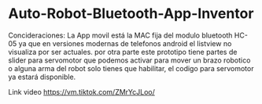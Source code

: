 # Auto-Robot-Bluetooth-App-Inventor

Concideraciones:
La App movil está la MAC fija del modulo bluetooth HC-05 ya que en versiones modernas de telefonos android el listview no visualiza por ser actuales.
por otra parte este prototipo tiene partes de slider para servomotor que podemos activar para mover un brazo robotico o alguna arma del robot solo tienes que habilitar, el codigo para servomotor ya estará disponible.

Link video https://vm.tiktok.com/ZMrYcJLoo/
